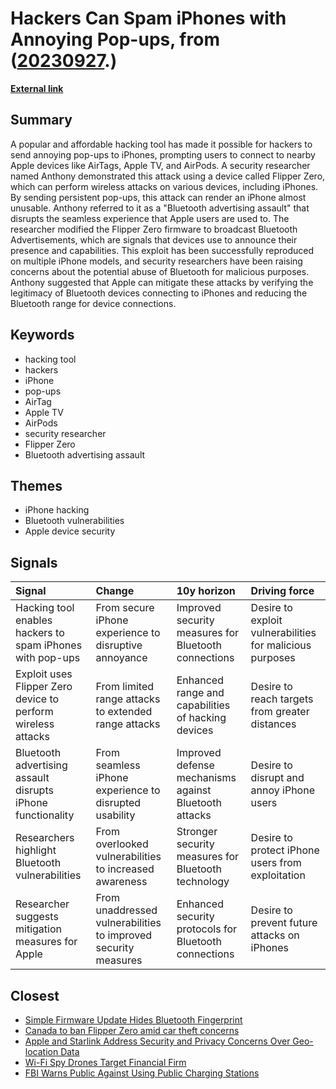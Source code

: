# __Hackers Can Spam iPhones with Annoying Pop-ups__, from ([20230927](https://kghosh.substack.com/p/20230927).)

__[External link](https://techcrunch.com/2023/09/05/flipper-zero-hacking-iphone-flood-popups/)__



## Summary

A popular and affordable hacking tool has made it possible for hackers to send annoying pop-ups to iPhones, prompting users to connect to nearby Apple devices like AirTags, Apple TV, and AirPods. A security researcher named Anthony demonstrated this attack using a device called Flipper Zero, which can perform wireless attacks on various devices, including iPhones. By sending persistent pop-ups, this attack can render an iPhone almost unusable. Anthony referred to it as a "Bluetooth advertising assault" that disrupts the seamless experience that Apple users are used to. The researcher modified the Flipper Zero firmware to broadcast Bluetooth Advertisements, which are signals that devices use to announce their presence and capabilities. This exploit has been successfully reproduced on multiple iPhone models, and security researchers have been raising concerns about the potential abuse of Bluetooth for malicious purposes. Anthony suggested that Apple can mitigate these attacks by verifying the legitimacy of Bluetooth devices connecting to iPhones and reducing the Bluetooth range for device connections.

## Keywords

* hacking tool
* hackers
* iPhone
* pop-ups
* AirTag
* Apple TV
* AirPods
* security researcher
* Flipper Zero
* Bluetooth advertising assault

## Themes

* iPhone hacking
* Bluetooth vulnerabilities
* Apple device security

## Signals

| Signal                                                       | Change                                                         | 10y horizon                                           | Driving force                                            |
|:-------------------------------------------------------------|:---------------------------------------------------------------|:------------------------------------------------------|:---------------------------------------------------------|
| Hacking tool enables hackers to spam iPhones with pop-ups    | From secure iPhone experience to disruptive annoyance          | Improved security measures for Bluetooth connections  | Desire to exploit vulnerabilities for malicious purposes |
| Exploit uses Flipper Zero device to perform wireless attacks | From limited range attacks to extended range attacks           | Enhanced range and capabilities of hacking devices    | Desire to reach targets from greater distances           |
| Bluetooth advertising assault disrupts iPhone functionality  | From seamless iPhone experience to disrupted usability         | Improved defense mechanisms against Bluetooth attacks | Desire to disrupt and annoy iPhone users                 |
| Researchers highlight Bluetooth vulnerabilities              | From overlooked vulnerabilities to increased awareness         | Stronger security measures for Bluetooth technology   | Desire to protect iPhone users from exploitation         |
| Researcher suggests mitigation measures for Apple            | From unaddressed vulnerabilities to improved security measures | Enhanced security protocols for Bluetooth connections | Desire to prevent future attacks on iPhones              |

## Closest

* [Simple Firmware Update Hides Bluetooth Fingerprint](7669b77e96347d06b5fbc8cfacbddea8)
* [Canada to ban Flipper Zero amid car theft concerns](e6f42f5f330881d36693b41f3c17bd9c)
* [Apple and Starlink Address Security and Privacy Concerns Over Geo-location Data](9aeb3f6e38d687e4c1a4d696c31e54df)
* [Wi-Fi Spy Drones Target Financial Firm](20ad49fa494b31286502efcbf6e22d9a)
* [FBI Warns Public Against Using Public Charging Stations](d91570978a514e8aedb83c47a45c169d)
